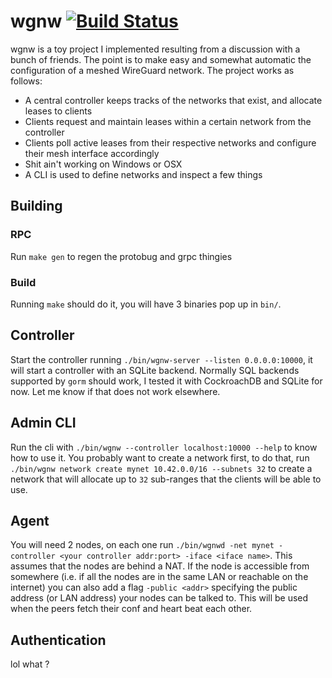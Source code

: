 # wgnw [![Build Status](https://travis-ci.org/thomas-maurice/wgnw.svg?branch=master)](https://travis-ci.org/thomas-maurice/wgnw)

wgnw is a toy project I implemented resulting from a discussion with a bunch of friends. The point is to make easy and somewhat
automatic the configuration of a meshed WireGuard network. The project works as follows:

* A central controller keeps tracks of the networks that exist, and allocate leases to clients
* Clients request and maintain leases within a certain network from the controller
* Clients poll active leases from their respective networks and configure their mesh interface accordingly
* Shit ain't working on Windows or OSX
* A CLI is used to define networks and inspect a few things

## Building

### RPC

Run `make gen` to regen the protobug and grpc thingies

### Build
Running `make` should do it, you will have 3 binaries pop up in `bin/`.

## Controller
Start the controller running `./bin/wgnw-server --listen 0.0.0.0:10000`, it will start a controller with an SQLite backend.
Normally SQL backends supported by `gorm` should work, I tested it with CockroachDB and SQLite for now. Let me know if that
does not work elsewhere.

## Admin CLI
Run the cli with `./bin/wgnw --controller localhost:10000 --help` to know how to use it. You probably want to create a network first,
to do that, run `./bin/wgnw network create mynet 10.42.0.0/16 --subnets 32` to create a network that will allocate up to `32` sub-ranges
that the clients will be able to use.

## Agent
You will need 2 nodes, on each one run `./bin/wgnwd -net mynet -controller <your controller addr:port> -iface <iface name>`. This assumes
that the nodes are behind a NAT. If the node is accessible from somewhere (i.e. if all the nodes are in the same LAN or reachable on the internet)
you can also add a flag `-public <addr>` specifying the public address (or LAN address) your nodes can be talked to. This will be used when the peers
fetch their conf and heart beat each other.

## Authentication
lol what ?
